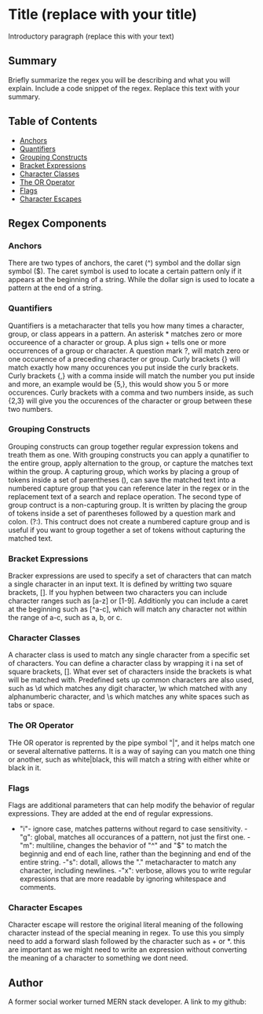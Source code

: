 # Title (replace with your title)

Introductory paragraph (replace this with your text)

## Summary

Briefly summarize the regex you will be describing and what you will explain. Include a code snippet of the regex. Replace this text with your summary.

## Table of Contents

- [Anchors](#anchors)
- [Quantifiers](#quantifiers)
- [Grouping Constructs](#grouping-constructs)
- [Bracket Expressions](#bracket-expressions)
- [Character Classes](#character-classes)
- [The OR Operator](#the-or-operator)
- [Flags](#flags)
- [Character Escapes](#character-escapes)

## Regex Components

### Anchors
There are two types of anchors, the caret (^) symbol and the dollar sign symbol ($). The caret symbol is used to locate a certain pattern only if it appears at the beginning of a string. While the dollar sign is used to locate a pattern at the end of a string. 


### Quantifiers
Quantifiers is a metacharacter that tells you how many times a character, group, or class appears in a pattern. An asterisk * matches zero or more occureence of a character or group. A plus sign + tells one or more occurrences of a group or character. A question mark ?, will match zero or one occurence of a preceding character or group.
Curly brackets {} will match exactly how many occurences you put inside the curly brackets. Curly brackets {,} with a comma inside will match the number you put inside and more, an example would be {5,}, this would show you 5 or more occurences. Curly brackets with a comma and two numbers inside, as such {2,3} will give you the occurences of the character or group between these two numbers. 

### Grouping Constructs
Grouping constructs can group together regular expression tokens and treath them as one. With grouping constructs you can apply a qunatifier to the entire group, apply alternation to the group, or capture the matches text within the group. 
A capturing group, which works by placing a group of tokens inside a set of parentheses (), can save the matched text into a numbered capture group that you can reference later in the regex or in the replacement text of a search and replace operation. 
The second type of group contruct is a non-capturing group. It is written by placing the group of tokens inside a set of parentheses followed by a question mark and colon. (?:). This contruct does not create a numbered capture group and is useful if you want to group together a set of tokens without capturing the matched text. 
### Bracket Expressions
Bracker expressions are used to specify a set of characters that can match a single character in an input text. It is defined by writting two square brackets, []. If you hyphen between two characters you can include character ranges such as [a-z] or [1-9]. Additionly you can include a caret at the beginning such as [^a-c], which will match any character not within the range of a-c, such as a, b, or c. 
### Character Classes
A character class is used to match any single character from a specific set of characters. You can define a character class by wrapping it i na set of square brackets, []. What ever set of characters inside the brackets is what will be matched with. Predefined sets up common characters are also used, such as \d which matches any digit character, \w which matched with any alphanumberic character, and \s which matches any white spaces such as tabs or space. 
### The OR Operator
THe OR operator is reprented by the pipe symbol "|", and it helps match one or several alternative patterns. It is a way of saying can you match one thing or another, such as white|black, this will match a string with either white or black in it. 
### Flags
Flags are additional parameters that can help modify the behavior of regular expressions. They are added at the end of regular expressions. 
- "i"- ignore case, matches patterns without regard to case sensitivity. 
-"g": global, matches all occurances of a pattern, not just the first one. 
-"m": multiline, changes the behavior of "^" and "$" to match the beginnig and end of each line, rather than the beginning and end of the entire string. 
-"s": dotall, allows the "." metacharacter to match any character, including newlines. 
-"x": verbose, allows you to write regular expressions that are more readable by ignoring whitespace and comments. 
### Character Escapes
Character escape will restore the original literal meaning of the following character instead of the special meaning in regex. To use this you simply need to add a forward slash followed by the character such as \+ or \*. this are important as we might need to write an expression without converting the meaning of a character to something we dont need. 
## Author

A former social worker turned MERN stack developer. A link to my github: 